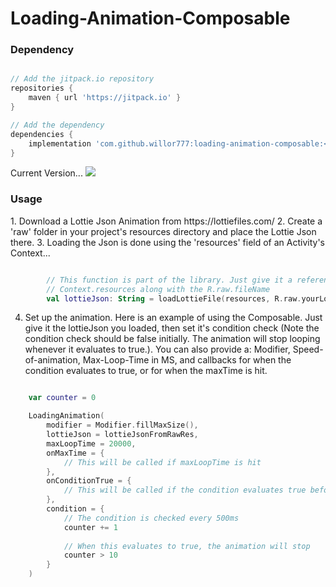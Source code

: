 <h1>Loading-Animation-Composable</h1>

<h3>Dependency</h3>

```groovy

// Add the jitpack.io repository
repositories {
    maven { url 'https://jitpack.io' }
}

// Add the dependency
dependencies {
    implementation 'com.github.willor777:loading-animation-composable:<Current-Version>'
}
```

Current Version...
[![](https://jitpack.io/v/willor777/loading-animation-composable.svg)](https://jitpack.io/#willor777/loading-animation-composable)


<h3>Usage</h3>
1. Download a Lottie Json Animation from https://lottiefiles.com/
2. Create a 'raw' folder in your project's resources directory and place the Lottie Json there.
3. Loading the Json is done using the 'resources' field of an Activity's Context...

```kotlin

        // This function is part of the library. Just give it a reference to the
        // Context.resources along with the R.raw.fileName
        val lottieJson: String = loadLottieFile(resources, R.raw.yourLottieJson)

```

4. Set up the animation. Here is an example of using the Composable.
Just give it the lottieJson you loaded, then set it's condition check (Note the condition
check should be false initially. The animation will stop looping whenever it evaluates to true.).
You can also provide a: Modifier, Speed-of-animation, Max-Loop-Time in MS, and callbacks for
when the condition evaluates to true, or for when the maxTime is hit.

```kotlin

    var counter = 0

    LoadingAnimation(
        modifier = Modifier.fillMaxSize(),
        lottieJson = lottieJsonFromRawRes,
        maxLoopTime = 20000,
        onMaxTime = {
            // This will be called if maxLoopTime is hit
        },
        onConditionTrue = {
            // This will be called if the condition evaluates true before maxLoopTime
        },
        condition = {
            // The condition is checked every 500ms
            counter += 1
            
            // When this evaluates to true, the animation will stop
            counter > 10
        }
    )
```